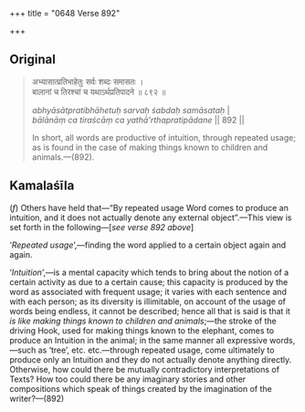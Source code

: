 +++
title = "0648 Verse 892"

+++
## Original 
>
> अभ्यासात्प्रतिभाहेतुः सर्वः शब्दः समासतः ।  
> बालानां च तिरश्चां च यथाऽर्थप्रतिपादने ॥ ८९२ ॥ 
>
> *abhyāsātpratibhāhetuḥ sarvaḥ śabdaḥ samāsataḥ* \|  
> *bālānāṃ ca tiraścāṃ ca yathā'rthapratipādane* \|\| 892 \|\| 
>
> In short, all words are productive of intuition, through repeated usage; as is found in the case of making things known to children and animals.—(892).



## Kamalaśīla

(*f*) Others have held that—“By repeated usage Word comes to produce an intuition, and it does not actually denote any external object”.—This view is set forth in the following—[*see verse 892 above*]

‘*Repeated usage*’,—finding the word applied to a certain object again and again.

‘*Intuition*’,—is a mental capacity which tends to bring about the notion of a certain activity as due to a certain cause; this capacity is produced by the word as associated with frequent usage; it varies with each sentence and with each person; as its diversity is illimitable, on account of the usage of words being endless, it cannot be described; hence all that is said is that it *is like making things known to children and animals*;—the stroke of the driving Hook, used for making things known to the elephant, comes to produce an Intuition in the animal; in the same manner all expressive words,—such as ‘tree’, etc. etc.—through repeated usage, come ultimately to produce only an Intuition and they do not actually denote anything directly. Otherwise, how could there be mutually contradictory interpretations of Texts? How too could there be any imaginary stories and other compositions which speak of things created by the imagination of the writer?—(892)


